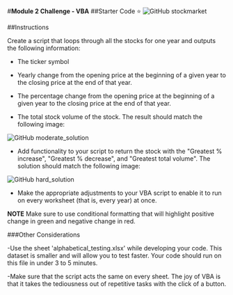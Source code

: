 #**Module 2 Challenge - VBA**
##Starter Code :star:
![GitHub stockmarket](https://github.com/fgsalomao/VBA-challenge/blob/main/stockmarket.jpg)

##Instructions

Create a script that loops through all the stocks for one year and outputs the following information:

- The ticker symbol

- Yearly change from the opening price at the beginning of a given year to the closing price at the end of that year.

- The percentage change from the opening price at the beginning of a given year to the closing price at the end of that year.

- The total stock volume of the stock. The result should match the following image:

![GitHub moderate_solution](https://github.com/fgsalomao/VBA-challenge/blob/main/moderate_solution.png)

- Add functionality to your script to return the stock with the "Greatest % increase", "Greatest % decrease", and "Greatest total volume". The solution should match the following image:

![GitHub hard_solution](https://github.com/fgsalomao/VBA-challenge/blob/main/hard_solution.png)

- Make the appropriate adjustments to your VBA script to enable it to run on every worksheet (that is, every year) at once.

**NOTE**
Make sure to use conditional formatting that will highlight positive change in green and negative change in red.

###Other Considerations

-Use the sheet 'alphabetical_testing.xlsx' while developing your code. This dataset is smaller and will allow you to test faster. Your code should run on this file in under 3 to 5 minutes.

-Make sure that the script acts the same on every sheet. The joy of VBA is that it takes the tediousness out of repetitive tasks with the click of a button.